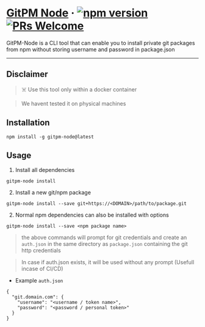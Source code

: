 # [GitPM Node](https://npmjs.org/package/gitpm-node) &middot; [![npm version](https://img.shields.io/npm/v/gitpm-node.svg?style=flat)](https://www.npmjs.com/package/gitpm-node) [![PRs Welcome](https://img.shields.io/badge/PRs-welcome-brightgreen.svg)](https://reactjs.org/docs/how-to-contribute.html#your-first-pull-request)

GitPM-Node is a CLI tool that can enable you to install private git packages from npm without storing username and password in package.json

---

## Disclaimer

> ☠️ Use this tool only within a docker container

> We havent tested it on physical machines

## Installation

```
npm install -g gitpm-node@latest
```

## Usage

1. Install all dependencies

```
gitpm-node install
```

2. Install a new git/npm package

```
gitpm-node install --save git+https://<DOMAIN>/path/to/package.git
```

2. Normal npm dependencies can also be installed with options 

```
gitpm-node install --save <npm package name>
```

> the above commands will prompt for git credentials and create an `auth.json` in the same directory as `package.json` containing the git http credentials

> In case if auth.json exists, it will be used without any prompt (Usefull incase of CI/CD)

- Example `auth.json`
```
{
  "git.domain.com": {
    "username": "<username / token name>",
    "password": "<password / personal token>"
  }
}
```
